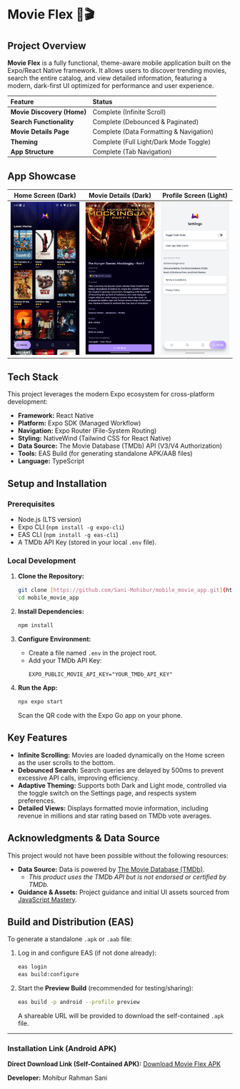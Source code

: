 # Movie Flex 🍿🎬

## Project Overview

**Movie Flex** is a fully functional, theme-aware mobile application built on the Expo/React Native framework. It allows users to discover trending movies, search the entire catalog, and view detailed information, featuring a modern, dark-first UI optimized for performance and user experience.

| Feature | Status |
| :--- | :--- |
| **Movie Discovery (Home)** | Complete (Infinite Scroll) |
| **Search Functionality** | Complete (Debounced & Paginated) |
| **Movie Details Page** | Complete (Data Formatting & Navigation) |
| **Theming** | Complete (Full Light/Dark Mode Toggle) |
| **App Structure** | Complete (Tab Navigation) |

## App Showcase

| Home Screen (Dark) | Movie Details (Dark) | Profile Screen (Light) |
| :---: | :---: | :---: |
| ![Home Screen Screenshot](https://raw.githubusercontent.com/Sani-Mohibur/mobile_movie_app/master/assets/screenshots/home-dark.png) | ![Movie Details Screenshot](https://raw.githubusercontent.com/Sani-Mohibur/mobile_movie_app/master/assets/screenshots/details-dark.png) | ![Profile Screen Screenshot](https://raw.githubusercontent.com/Sani-Mohibur/mobile_movie_app/master/assets/screenshots/profile-light.png) |

## Tech Stack

This project leverages the modern Expo ecosystem for cross-platform development:

* **Framework:** React Native
* **Platform:** Expo SDK (Managed Workflow)
* **Navigation:** Expo Router (File-System Routing)
* **Styling:** NativeWind (Tailwind CSS for React Native)
* **Data Source:** The Movie Database (TMDb) API (V3/V4 Authorization)
* **Tools:** EAS Build (for generating standalone APK/AAB files)
* **Language:** TypeScript

## Setup and Installation

### Prerequisites

* Node.js (LTS version)
* Expo CLI (`npm install -g expo-cli`)
* EAS CLI (`npm install -g eas-cli`)
* A TMDb API Key (stored in your local `.env` file).

### Local Development

1.  **Clone the Repository:**
    ```bash
    git clone [https://github.com/Sani-Mohibur/mobile_movie_app.git](https://github.com/Sani-Mohibur/mobile_movie_app.git)
    cd mobile_movie_app
    ```

2.  **Install Dependencies:**
    ```bash
    npm install
    ```

3.  **Configure Environment:**
    * Create a file named `.env` in the project root.
    * Add your TMDb API Key:
        ```
        EXPO_PUBLIC_MOVIE_API_KEY="YOUR_TMDb_API_KEY"
        ```

4.  **Run the App:**
    ```bash
    npx expo start
    ```
    Scan the QR code with the Expo Go app on your phone.

## Key Features

* **Infinite Scrolling:** Movies are loaded dynamically on the Home screen as the user scrolls to the bottom.
* **Debounced Search:** Search queries are delayed by 500ms to prevent excessive API calls, improving efficiency.
* **Adaptive Theming:** Supports both Dark and Light mode, controlled via the toggle switch on the Settings page, and respects system preferences.
* **Detailed Views:** Displays formatted movie information, including revenue in millions and star rating based on TMDb vote averages.

## Acknowledgments & Data Source

This project would not have been possible without the following resources:

* **Data Source:** Data is powered by [The Movie Database (TMDb)](https://www.themoviedb.org/).
    * *This product uses the TMDb API but is not endorsed or certified by TMDb.*
* **Guidance & Assets:** Project guidance and initial UI assets sourced from [JavaScript Mastery](https://www.jsmastery.pro/).

## Build and Distribution (EAS)

To generate a standalone `.apk` or `.aab` file:

1.  Log in and configure EAS (if not done already):
    ```bash
    eas login
    eas build:configure
    ```
2.  Start the **Preview Build** (recommended for testing/sharing):
    ```bash
    eas build -p android --profile preview
    ```
    A shareable URL will be provided to download the self-contained `.apk` file.

***

### Installation Link (Android APK)

**Direct Download Link (Self-Contained APK):**
[Download Movie Flex APK](https://expo.dev/accounts/farabisunny/projects/mobile_movie_app/builds/eccb7a5f-24cb-4473-9b50-907d37e6aa4c)

**Developer:** Mohibur Rahman Sani
